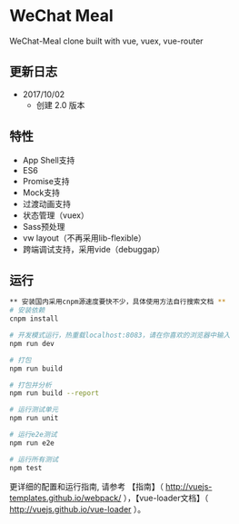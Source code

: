 # WeChat Meal
WeChat-Meal clone built with vue, vuex, vue-router

## 更新日志
- 2017/10/02
  - 创建 2.0 版本
  
## 特性
- App Shell支持
- ES6
- Promise支持
- Mock支持
- 过渡动画支持
- 状态管理（vuex）
- Sass预处理
- vw layout（不再采用lib-flexible）
- 跨端调试支持，采用vide（debuggap）

## 运行

``` bash
** 安装国内采用cnpm源速度要快不少，具体使用方法自行搜索文档 **
# 安装依赖
cnpm install

# 开发模式运行，热重载localhost:8083，请在你喜欢的浏览器中输入
npm run dev

# 打包
npm run build

# 打包并分析
npm run build --report

# 运行测试单元
npm run unit

# 运行e2e测试
npm run e2e

# 运行所有测试
npm test
```

更详细的配置和运行指南, 请参考 【指南】（ http://vuejs-templates.github.io/webpack/ ），【vue-loader文档】（ http://vuejs.github.io/vue-loader ）。
